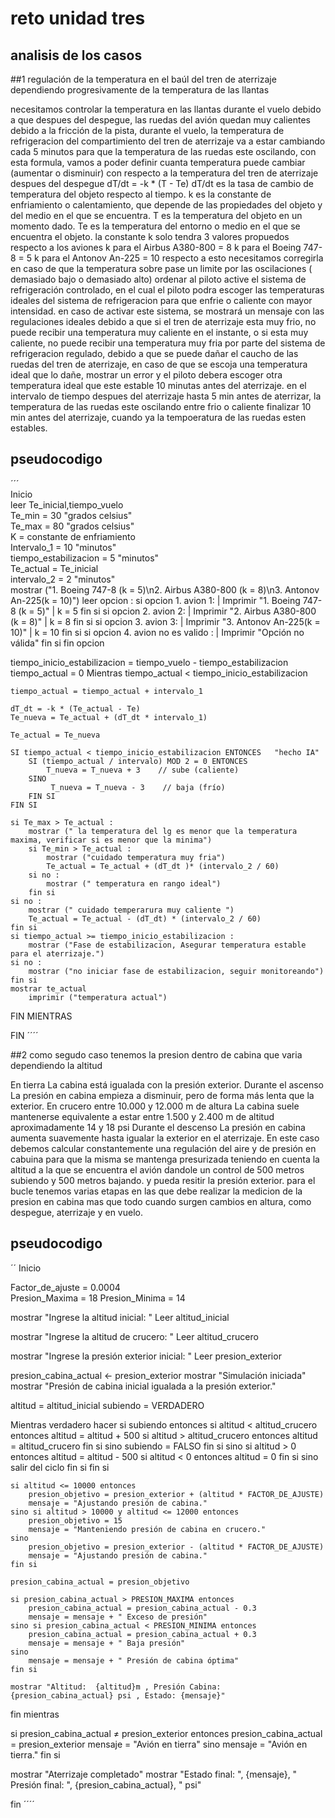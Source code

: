 # reto unidad tres 
## analisis de los casos 

##1 regulación de la temperatura en el baúl del tren de aterrizaje dependiendo progresivamente de la temperatura de las llantas 

necesitamos controlar la temperatura en las llantas durante el vuelo debido a que despues del despegue, las ruedas del avión
quedan muy calientes debido a la fricción de la pista, durante el vuelo, la temperatura de refrigeracion del compartimiento del tren de aterrizaje
va a estar cambiando cada 5 minutos para que la temperatura de las ruedas este oscilando, con esta formula,
vamos a poder definir cuanta temperatura puede cambiar (aumentar o disminuir) con respecto a la temperatura del tren de aterrizaje despues del despegue
dT/dt = -k * (T - Te)
dT/dt es la tasa de cambio de temperatura del objeto respecto al tiempo.
k es la constante de enfriamiento o calentamiento, que depende de las propiedades del objeto y del medio en el que se encuentra.
T es la temperatura del objeto en un momento dado.
Te es la temperatura del entorno o medio en el que se encuentra el objeto.
la constante k solo tendra 3 valores propuedos respecto a los aviones
k para el Airbus A380-800 = 8
k para  el Boeing 747-8 = 5
k para el Antonov An-225 = 10
respecto a esto necesitamos corregirla
en caso de que la temperatura sobre pase un limite por las oscilaciones ( demasiado bajo o demasiado alto) ordenar al piloto active el sistema de refrigeración controlado, en el cual el piloto podra escoger
las temperaturas ideales del sistema de refrigeracion para que enfrie o caliente con mayor intensidad. en caso de activar este sistema, se mostrará un mensaje con las regulaciones ideales
debido a que si el tren de aterrizaje esta muy frio, no puede recibir una temperatura muy caliente en el instante, o si esta muy caliente, no puede recibir una temperatura muy fria por parte del sistema de refrigeracion
regulado, debido a que se puede dañar el caucho de las ruedas del tren de aterrizaje, en caso de que se escoja una temperatura ideal que lo dañe, mostrar un error y el piloto debera escoger otra temperatura ideal
que este estable 10 minutas antes del aterrizaje. en el intervalo de tiempo despues del aterrizaje hasta 5 min antes de aterrizar, la temperatura
de las ruedas este oscilando entre frio o caliente
finalizar 10 min antes del aterrizaje, cuando ya la tempoeratura de las ruedas esten estables.

## pseudocodigo
´´´  
Inicio  
leer Te_inicial,tiempo_vuelo       
Te_min = 30 "grados celsius"    
Te_max = 80 "grados celsius"    
K = constante de enfriamiento   
Intervalo_1 = 10 "minutos"     
tiempo_estabilizacion = 5 "minutos"    
Te_actual = Te_inicial        
intervalo_2 = 2 "minutos"   
mostrar ("1. Boeing 747-8 (k = 5)\n2. Airbus A380-800 (k = 8)\n3. Antonov An-225(k = 10)")
leer opcion :
    si opcion 1. avion 1:
    |   Imprimir "1. Boeing 747-8 (k = 5)"
    |   k = 5
    fin si
    si opcion 2. avion 2:
    |   Imprimir "2. Airbus A380-800 (k = 8)"
    |   k = 8
    fin si
    si opcion 3. avion 3:
    |   Imprimir "3. Antonov An-225(k = 10)"
    |   k = 10
    fin si 
    si opcion 4. avion no es valido :
    |   Imprimir "Opción no válida"
    fin si 
fin opcion

tiempo_inicio_estabilizacion = tiempo_vuelo - tiempo_estabilizacion 
tiempo_actual = 0
Mientras  tiempo_actual < tiempo_inicio_estabilizacion

    
    tiempo_actual = tiempo_actual + intervalo_1
   
    dT_dt = -k * (Te_actual - Te)
    Te_nueva = Te_actual + (dT_dt * intervalo_1)
   
    Te_actual = Te_nueva
    
    SI tiempo_actual < tiempo_inicio_estabilizacion ENTONCES   "hecho IA"
        SI (tiempo_actual / intervalo) MOD 2 = 0 ENTONCES
            T_nueva = T_nueva + 3    // sube (caliente)
        SINO
             T_nueva = T_nueva - 3    // baja (frío)
        FIN SI
    FIN SI

    si Te_max > Te_actual :
        mostrar (" la temperatura del lg es menor que la temperatura maxima, verificar si es menor que la minima")
        si Te_min > Te_actual :
            mostrar ("cuidado temperatura muy fria")
            Te_actual = Te_actual + (dT_dt )* (intervalo_2 / 60)
        si no :
            mostrar (" temperatura en rango ideal")
        fin si
    si no : 
        mostrar (" cuidado temperarura muy caliente ")
        Te_actual = Te_actual - (dT_dt) * (intervalo_2 / 60)
    fin si
    si tiempo_actual >= tiempo_inicio_estabilizacion :
        mostrar ("Fase de estabilizacion, Asegurar temperatura estable para el aterrizaje.")
    si no :
        mostrar ("no iniciar fase de estabilizacion, seguir monitoreando")
    fin si
    mostrar te_actual
        imprimir ("temperatura actual")
FIN MIENTRAS


FIN
´´´´



##2 como segudo caso tenemos la presion dentro de cabina  que varia dependiendo la altitud

En tierra La cabina está igualada con la presión exterior.
Durante el ascenso La presión en cabina empieza a disminuir, pero de forma más lenta que la exterior.
En crucero entre 10.000 y 12.000 m de altura  La cabina suele mantenerse equivalente a estar entre 1.500 y 2.400 m
de altitud aproximadamente 14 y 18 psi
Durante el descenso  La presión en cabina aumenta suavemente hasta igualar la exterior en el aterrizaje.
En este caso debemos calcular constantemente una regulación del aire y de presión en cabuina para que la misma se mantenga presurizada teniendo en cuenta la altitud a la que se encuentra el avión dandole un control de 500 metros subiendo y 500 metros bajando.
y pueda resitir la presión exterior.
para el bucle tenemos varias etapas en las que debe realizar la medicion de la presion en cabina mas que todo cuando surgen cambios en altura, como despegue, aterrizaje y en vuelo.

## pseudocodigo
´´
Inicio

Factor_de_ajuste = 0.0004  
Presion_Maxima = 18
Presion_Minima = 14

mostrar  "Ingrese la altitud inicial: "
Leer altitud_inicial

mostrar "Ingrese la altitud de crucero: "
Leer altitud_crucero

mostrar "Ingrese la presión exterior inicial: "
Leer presion_exterior

presion_cabina_actual ← presion_exterior
mostrar "Simulación iniciada"
mostrar "Presión de cabina inicial igualada a la presión exterior."

altitud = altitud_inicial
subiendo = VERDADERO

Mientras verdadero hacer
    si subiendo entonces
        si altitud < altitud_crucero entonces
            altitud = altitud + 500
            si altitud > altitud_crucero entonces
                altitud = altitud_crucero
            fin si
        sino
            subiendo = FALSO
        fin si
    sino
        si altitud > 0 entonces
            altitud = altitud - 500
            si altitud < 0 entonces
                altitud = 0
            fin si
        sino
            salir del ciclo
        fin si
    fin si

    si altitud <= 10000 entonces
        presion_objetivo = presion_exterior + (altitud * FACTOR_DE_AJUSTE)
        mensaje = "Ajustando presión de cabina."
    sino si altitud > 10000 y altitud <= 12000 entonces
        presion_objetivo = 15
        mensaje = "Manteniendo presión de cabina en crucero."
    sino
        presion_objetivo = presion_exterior - (altitud * FACTOR_DE_AJUSTE)
        mensaje = "Ajustando presión de cabina."
    fin si

    presion_cabina_actual = presion_objetivo

    si presion_cabina_actual > PRESION_MAXIMA entonces
        presion_cabina_actual = presion_cabina_actual - 0.3
        mensaje = mensaje + " Exceso de presión"
    sino si presion_cabina_actual < PRESION_MINIMA entonces
        presion_cabina_actual = presion_cabina_actual + 0.3
        mensaje = mensaje + " Baja presión"
    sino
        mensaje = mensaje + " Presión de cabina óptima"
    fin si

    mostrar "Altitud:  {altitud}m , Presión Cabina: {presion_cabina_actual} psi , Estado: {mensaje}"

fin mientras

si presion_cabina_actual ≠ presion_exterior entonces
    presion_cabina_actual = presion_exterior
    mensaje = "Avión en tierra"
sino
    mensaje = "Avión en tierra."
fin si

mostrar "Aterrizaje completado"
mostrar "Estado final: ", {mensaje}, " Presión final: ", {presion_cabina_actual}, " psi"

fin
´´´´